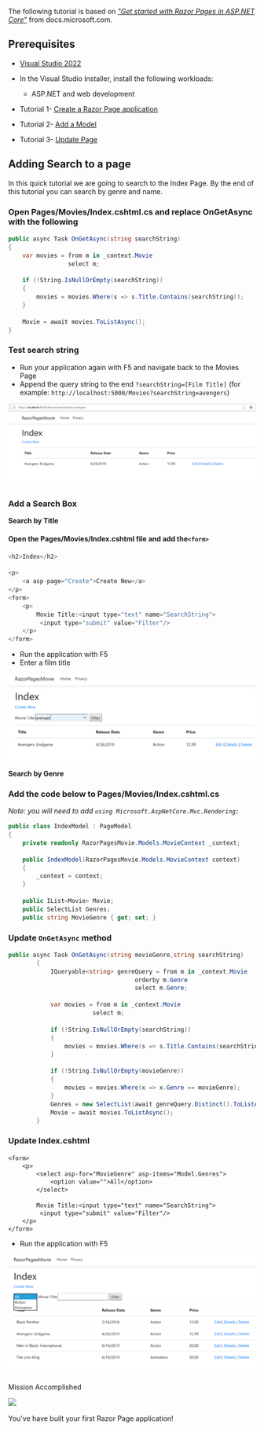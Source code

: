The following tutorial is based on [*"Get started with Razor Pages in ASP.NET Core"*](https://docs.microsoft.com/aspnet/core/tutorials/razor-pages/razor-pages-start) from docs.microsoft.com.

## Prerequisites

* [Visual Studio 2022](https://visualstudio.microsoft.com/downloads/?wt.mc_id=adw-brand&gclid=Cj0KCQjwqYfWBRDPARIsABjQRYwLe3b9dJMixA98s8nS8QfuNBKGsiRVRXzB93fe4E27LGK5KLrGcnYaAgdREALw_wcB)
* In the Visual Studio Installer, install the following workloads:
  * ASP.NET and web development

* Tutorial 1- [Create a Razor Page application](../1-Create%20a%20Razor%20Page/Create-a-Razorpage-VS.md)
* Tutorial 2- [Add a Model](../2-Add%20a%20model/Addamodel-VS.md)
* Tutorial 3- [Update Page](../3-Update%20Pages/update-VS.md)

## Adding Search to a page

In this quick tutorial we are going to search to the Index Page. By the end of this tutorial you can search by genre and name.

### Open Pages/Movies/Index.cshtml.cs and replace OnGetAsync with the following

```csharp
public async Task OnGetAsync(string searchString)
{
    var movies = from m in _context.Movie
                 select m;

    if (!String.IsNullOrEmpty(searchString))
    {
        movies = movies.Where(s => s.Title.Contains(searchString));
    }

    Movie = await movies.ToListAsync();
}
```

### Test search string

* Run your application again with F5 and navigate back to the Movies Page
* Append the query string to the end `?searchString=[Film Title]` (for example: `http://localhost:5000/Movies?searchString=avengers`)

![](images/searchString.PNG)

### Add a Search Box

**Search by Title**

#### Open the Pages/Movies/Index.cshtml file and add the`<form>`

```csharp
<h2>Index</h2>

<p>
    <a asp-page="Create">Create New</a>
</p>
<form>
    <p>
        Movie Title:<input type="text" name="SearchString">
         <input type="submit" value="Filter"/>
    </p>
</form>
```

* Run the application with F5
* Enter a film title

![](images/searchform.PNG)

**Search by Genre**

### Add the code below to Pages/Movies/Index.cshtml.cs

*Note: you will need to add `using Microsoft.AspNetCore.Mvc.Rendering;`*

```csharp
public class IndexModel : PageModel
{
    private readonly RazorPagesMovie.Models.MovieContext _context;

    public IndexModel(RazorPagesMovie.Models.MovieContext context)
    {
        _context = context;
    }

    public IList<Movie> Movie;
    public SelectList Genres;
    public string MovieGenre { get; set; }
```

### Update `OnGetAsync` method

```csharp
public async Task OnGetAsync(string movieGenre,string searchString)
        {
            IQueryable<string> genreQuery = from m in _context.Movie
                                    orderby m.Genre
                                    select m.Genre;

            var movies = from m in _context.Movie
                        select m;

            if (!String.IsNullOrEmpty(searchString))
            {
                movies = movies.Where(s => s.Title.Contains(searchString));
            }

            if (!String.IsNullOrEmpty(movieGenre))
            {
                movies = movies.Where(x => x.Genre == movieGenre);
            }
            Genres = new SelectList(await genreQuery.Distinct().ToListAsync());
            Movie = await movies.ToListAsync();
        }
```

### Update Index.cshtml

```
<form>
    <p>
        <select asp-for="MovieGenre" asp-items="Model.Genres">
            <option value="">All</option>
        </select>
        
        Movie Title:<input type="text" name="SearchString">
         <input type="submit" value="Filter"/>
    </p>
</form>
```

* Run the application with F5

![](images/genre.PNG)

Mission Accomplished

![](https://media.giphy.com/media/3o6UBbrfvYwldawfDi/giphy.gif)

You've have built your first Razor Page application!